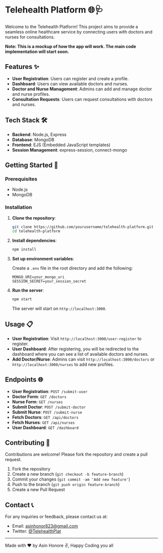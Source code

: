 # Telehealth Platform 🌐🩺

Welcome to the Telehealth Platform! This project aims to provide a seamless online healthcare service by connecting users with doctors and nurses for consultations. 

**Note: This is a mockup of how the app will work. The main code implementation will start soon.**

## Features ✨

- **User Registration**: Users can register and create a profile.
- **Dashboard**: Users can view available doctors and nurses.
- **Doctor and Nurse Management**: Admins can add and manage doctor and nurse profiles.
- **Consultation Requests**: Users can request consultations with doctors and nurses.

## Tech Stack 🛠️

- **Backend**: Node.js, Express
- **Database**: MongoDB
- **Frontend**: EJS (Embedded JavaScript templates)
- **Session Management**: express-session, connect-mongo

## Getting Started 🚀

### Prerequisites

- Node.js
- MongoDB

### Installation

1. **Clone the repository**:

    ```bash
    git clone https://github.com/yourusername/telehealth-platform.git
    cd telehealth-platform
    ```

2. **Install dependencies**:

    ```bash
    npm install
    ```

3. **Set up environment variables**:

    Create a `.env` file in the root directory and add the following:

    ```env
    MONGO_URI=your_mongo_uri
    SESSION_SECRET=your_session_secret
    ```

4. **Run the server**:

    ```bash
    npm start
    ```

    The server will start on `http://localhost:3000`.

## Usage 📋

- **User Registration**: Visit `http://localhost:3000/user-register` to register.
- **User Dashboard**: After registering, you will be redirected to the dashboard where you can see a list of available doctors and nurses.
- **Add Doctor/Nurse**: Admins can visit `http://localhost:3000/doctors` or `http://localhost:3000/nurses` to add new profiles.

## Endpoints 🌐

- **User Registration**: `POST /submit-user`
- **Doctor Form**: `GET /doctors`
- **Nurse Form**: `GET /nurses`
- **Submit Doctor**: `POST /submit-doctor`
- **Submit Nurse**: `POST /submit-nurse`
- **Fetch Doctors**: `GET /api/doctors`
- **Fetch Nurses**: `GET /api/nurses`
- **User Dashboard**: `GET /dashboard`

## Contributing 🤝

Contributions are welcome! Please fork the repository and create a pull request.

1. Fork the repository
2. Create a new branch (`git checkout -b feature-branch`)
3. Commit your changes (`git commit -am 'Add new feature'`)
4. Push to the branch (`git push origin feature-branch`)
5. Create a new Pull Request


## Contact 📞

For any inquiries or feedback, please contact us at:

- Email: asinhonor823@gmail.com
- Twitter: [@TelehealthPlat](https://twitter.com/TelehealthPlat)

---

Made with ❤️ by  Asin Honore ✌️, Happy Coding you all
